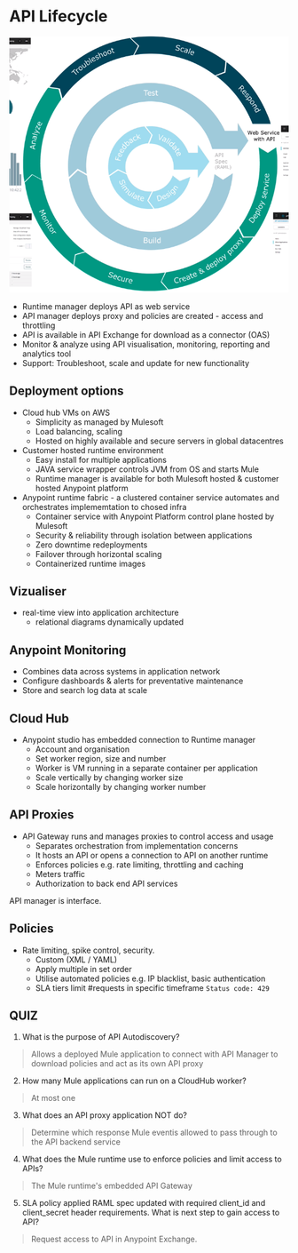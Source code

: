 # API Lifecycle

![API LifeCycle](/images/API-lifecycle.png)

* Runtime manager deploys API as web service
* API manager deploys proxy and policies are created - access and throttling
* API is available in API Exchange for download as a connector (OAS)
* Monitor & analyze using API visualisation, monitoring, reporting and analytics tool
* Support: Troubleshoot, scale and update for new functionality


## Deployment options
* Cloud hub VMs on AWS
    * Simplicity as managed by Mulesoft
    * Load balancing, scaling 
    * Hosted on highly available and secure servers in global datacentres
* Customer hosted runtime environment
    * Easy install for multiple applications
    * JAVA service wrapper controls JVM from OS and starts Mule
    * Runtime manager is available for both Mulesoft hosted & customer hosted Anypoint platform
* Anypoint runtime fabric - a clustered container service automates and orchestrates implememtation to chosed infra
    * Container service with Anypoint Platform control plane hosted by Mulesoft
    * Security & reliability through isolation between applications
    * Zero downtime redeployments
    * Failover through horizontal scaling
    * Containerized runtime images


## Vizualiser 
* real-time view into application architecture
    * relational diagrams dynamically updated

## Anypoint Monitoring
* Combines data across systems in application network
* Configure dashboards & alerts for preventative maintenance
* Store and search log data at scale

## Cloud Hub
* Anypoint studio has embedded connection to Runtime manager
    * Account and organisation
    * Set worker region, size and number
    * Worker is VM running in a separate container per application
    * Scale vertically by changing worker size
    * Scale horizontally by changing worker number

## API Proxies

* API Gateway runs and manages proxies to control access and usage
    * Separates orchestration from implementation concerns
    * It hosts an API or opens a connection to API on another runtime
    * Enforces policies e.g. rate limiting, throttling and caching
    * Meters traffic
    * Authorization to back end API services

API manager is interface. 

## Policies
* Rate limiting, spike control, security.
    * Custom (XML / YAML)
    * Apply multiple in set order
    * Utilise automated policies e.g. IP blacklist, basic authentication
    * SLA tiers limit #requests in specific timeframe ```Status code: 429```

## QUIZ
1. What is the purpose of API Autodiscovery?

> Allows a deployed Mule application to connect with API Manager to download policies and act as its own API proxy

2. How many Mule applications can run on a CloudHub worker?

> At most one

3. What does an API proxy application NOT do? 

> Determine which response Mule eventis allowed to pass through to the API backend service

4. What does the Mule runtime use to enforce policies and limit access to APIs?

> The Mule runtime's embedded API Gateway

5. SLA policy applied RAML spec updated with required client_id and client_secret header requirements. What is next step to gain access to API?

> Request access to API in Anypoint Exchange.
